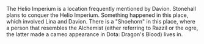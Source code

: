 The Helio Imperium is a location frequently mentioned by Davion. Stonehall plans to conquer the Helio Imperium. Something happened in this place, which involved Lina and Davion. There is a "Shoehorn" in this place, where a person that resembles the Alchemist (either referring to Razzil or the ogre, the latter made a cameo appearance in Dota: Dragon's Blood) lives in.